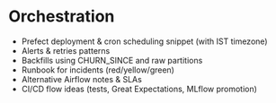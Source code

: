 # Orchestration

* Prefect deployment & cron scheduling snippet (with IST timezone)
* Alerts & retries patterns
* Backfills using CHURN_SINCE and raw partitions
* Runbook for incidents (red/yellow/green)
* Alternative Airflow notes & SLAs
* CI/CD flow ideas (tests, Great Expectations, MLflow promotion)
